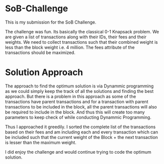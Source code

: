 # SoB-Challenge

This is my submission for the SoB Challenge. 

The challenge was fun. Its basically the classical 0-1 Knapsack problem. We are given a list of transactions along with their IDs, their fees and their weights. We need to collect transactions such that their combined weight is less than the block weight i.e. 4 million. The fees attribute of the transactions should be maximized. 

# Solution Approach

The approach to find the optimum solution is via Dynammic programming as we could simply keep the track of all the solutions and finding the best approach. But there is a problem in this approach as some of the transactions have parent transactions and for a transaction with parent transactions to be included in the block, all the parent transactions will also be required to include in the block. And thus this will create too many parameters to keep check of while conducting Dynammic Programming. 

Thus I approached it greedily. I sorted the complete list of the transactions based on their fees and am including each and every transaction which can be included such that the current weight of the Block + the next transaction is lesser than the maximum weight. 

I did enjoy the challenge and would continue trying to code the optimum solution.  

